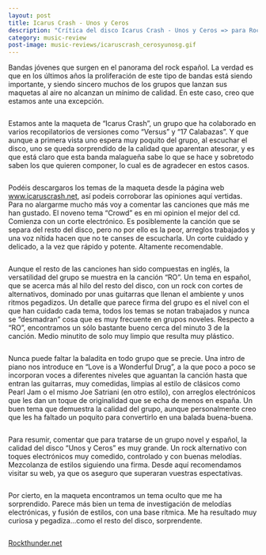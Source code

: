 ```yaml
---
layout: post
title: Icarus Crash - Unos y Ceros
description: "Crítica del disco Icarus Crash - Unos y Ceros => para Rockthunder.net"
category: music-review
post-image: music-reviews/icaruscrash_cerosyunosg.gif
---
```


Bandas jóvenes que surgen en el panorama del rock español. La verdad es que en los últimos años la proliferación de este tipo de bandas está siendo importante, y siendo sincero muchos de los grupos que lanzan sus maquetas al aire no alcanzan un mínimo de calidad. En este caso, creo que estamos ante una excepción.
<pre></pre>
Estamos ante la maqueta de “Icarus Crash”, un grupo que ha colaborado en varios recopilatorios de versiones como “Versus” y “17 Calabazas”. Y que aunque a primera vista uno espera muy poquito del grupo, al escuchar el disco, uno se queda sorprendido de la calidad que aparentan atesorar, y es que está claro que esta banda malagueña sabe lo que se hace y sobretodo saben los que quieren componer, lo cual es de agradecer en estos casos.
<pre></pre>
Podéis descargaros los temas de la maqueta desde la página web www.icaruscrash.net, así podeis corroborar las opiniones aquí vertidas. Para no alargarme mucho más voy a comentar las canciones que más me han gustado.
El noveno tema “Crowd” es en mi opinion el mejor del cd. Comienza con un corte electrónico. Es posiblemente la canción que se separa del resto del disco, pero no por ello es la peor, arreglos trabajados y una voz nítida hacen que no te canses de escucharla. Un corte cuidado y delicado, a la vez que rápido y potente. Altamente recomendable.
<pre></pre>
Aunque el resto de las canciones han sido compuestas en inglés, la versatilidad del grupo se muestra en la canción “RO”. Un tema en español, que se acerca más al hilo del resto del disco, con un rock con cortes de alternativos, dominado por unas guitarras que llenan el ambiente y unos ritmos pegadizos. Un detalle que parece firma del grupo es el nivel con el que han cuidado cada tema, todos los temas se notan trabajados y nunca se “desmadran” cosa que es muy frecuente en grupos noveles. Respecto a “RO”, encontramos un sólo bastante bueno cerca del minuto 3 de la canción. Medio minutito de solo muy limpio que resulta muy plástico.
<pre></pre>
Nunca puede faltar la baladita en todo grupo que se precie. Una intro de piano nos introduce en “Love is a Wonderful Drug”, a la que poco a poco se incorporan voces a diferentes niveles que aguantan la canción hasta que entran las guitarras, muy comedidas, limpias al estilo de clásicos como Pearl Jam o el mismo Joe Satriani (en otro estilo), con arreglos electrónicos que les dan un toque de originalidad que se echa de menos en españa. Un buen tema que demuestra la calidad del grupo, aunque personalmente creo que les ha faltado un poquito para convertirlo en una balada buena-buena.
<pre></pre>
Para resumir, comentar que para tratarse de un grupo novel y español, la calidad del disco “Unos y Ceros” es muy grande. Un rock alternativo con toques electrónicos muy comedido, controlado y con buenas melodías. Mezcolanza de estilos siguiendo una firma. Desde aquí recomendamos visitar su web, ya que os aseguro que superaran vuestras espectativas.
<pre></pre>
Por cierto, en la maqueta encontramos un tema oculto que me ha sorprendido. Parece más bien un tema de investigación de melodías electrónicas, y fusión de estilos, con una base rítmica. Me ha resultado muy curiosa y pegadiza...como el resto del disco, sorprendente.
<pre></pre>
[Rockthunder.net](http://www.rockthunder.net/critica/2463/icarus-crash---unos-y-ceros)
